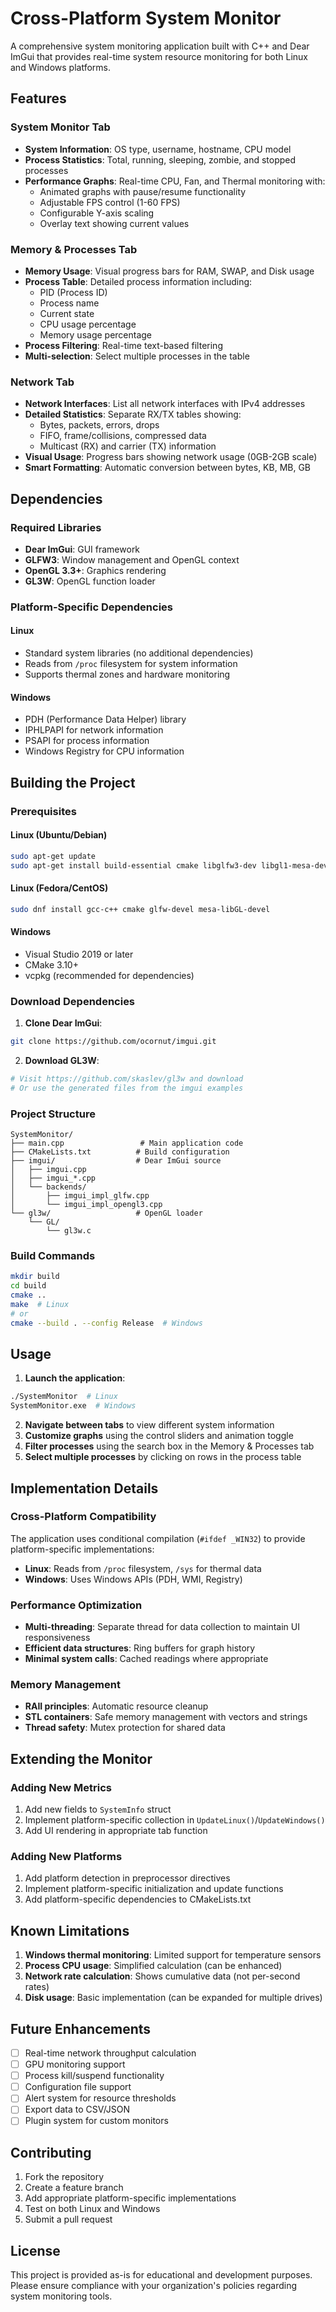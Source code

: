 # Cross-Platform System Monitor

A comprehensive system monitoring application built with C++ and Dear ImGui that provides real-time system resource monitoring for both Linux and Windows platforms.

## Features

### System Monitor Tab
- **System Information**: OS type, username, hostname, CPU model
- **Process Statistics**: Total, running, sleeping, zombie, and stopped processes
- **Performance Graphs**: Real-time CPU, Fan, and Thermal monitoring with:
  - Animated graphs with pause/resume functionality
  - Adjustable FPS control (1-60 FPS)
  - Configurable Y-axis scaling
  - Overlay text showing current values

### Memory & Processes Tab
- **Memory Usage**: Visual progress bars for RAM, SWAP, and Disk usage
- **Process Table**: Detailed process information including:
  - PID (Process ID)
  - Process name
  - Current state
  - CPU usage percentage
  - Memory usage percentage
- **Process Filtering**: Real-time text-based filtering
- **Multi-selection**: Select multiple processes in the table

### Network Tab
- **Network Interfaces**: List all network interfaces with IPv4 addresses
- **Detailed Statistics**: Separate RX/TX tables showing:
  - Bytes, packets, errors, drops
  - FIFO, frame/collisions, compressed data
  - Multicast (RX) and carrier (TX) information
- **Visual Usage**: Progress bars showing network usage (0GB-2GB scale)
- **Smart Formatting**: Automatic conversion between bytes, KB, MB, GB

## Dependencies

### Required Libraries
- **Dear ImGui**: GUI framework
- **GLFW3**: Window management and OpenGL context
- **OpenGL 3.3+**: Graphics rendering
- **GL3W**: OpenGL function loader

### Platform-Specific Dependencies

#### Linux
- Standard system libraries (no additional dependencies)
- Reads from `/proc` filesystem for system information
- Supports thermal zones and hardware monitoring

#### Windows
- PDH (Performance Data Helper) library
- IPHLPAPI for network information
- PSAPI for process information
- Windows Registry for CPU information

## Building the Project

### Prerequisites

#### Linux (Ubuntu/Debian)
```bash
sudo apt-get update
sudo apt-get install build-essential cmake libglfw3-dev libgl1-mesa-dev
```

#### Linux (Fedora/CentOS)
```bash
sudo dnf install gcc-c++ cmake glfw-devel mesa-libGL-devel
```

#### Windows
- Visual Studio 2019 or later
- CMake 3.10+
- vcpkg (recommended for dependencies)

### Download Dependencies

1. **Clone Dear ImGui**:
```bash
git clone https://github.com/ocornut/imgui.git
```

2. **Download GL3W**:
```bash
# Visit https://github.com/skaslev/gl3w and download
# Or use the generated files from the imgui examples
```

### Project Structure
```
SystemMonitor/
├── main.cpp                 # Main application code
├── CMakeLists.txt          # Build configuration
├── imgui/                  # Dear ImGui source
│   ├── imgui.cpp
│   ├── imgui_*.cpp
│   └── backends/
│       ├── imgui_impl_glfw.cpp
│       └── imgui_impl_opengl3.cpp
└── gl3w/                   # OpenGL loader
    └── GL/
        └── gl3w.c
```

### Build Commands

```bash
mkdir build
cd build
cmake ..
make  # Linux
# or
cmake --build . --config Release  # Windows
```

## Usage

1. **Launch the application**:
```bash
./SystemMonitor  # Linux
SystemMonitor.exe  # Windows
```

2. **Navigate between tabs** to view different system information
3. **Customize graphs** using the control sliders and animation toggle
4. **Filter processes** using the search box in the Memory & Processes tab
5. **Select multiple processes** by clicking on rows in the process table

## Implementation Details

### Cross-Platform Compatibility
The application uses conditional compilation (`#ifdef _WIN32`) to provide platform-specific implementations:

- **Linux**: Reads from `/proc` filesystem, `/sys` for thermal data
- **Windows**: Uses Windows APIs (PDH, WMI, Registry)

### Performance Optimization
- **Multi-threading**: Separate thread for data collection to maintain UI responsiveness
- **Efficient data structures**: Ring buffers for graph history
- **Minimal system calls**: Cached readings where appropriate

### Memory Management
- **RAII principles**: Automatic resource cleanup
- **STL containers**: Safe memory management with vectors and strings
- **Thread safety**: Mutex protection for shared data

## Extending the Monitor

### Adding New Metrics
1. Add new fields to `SystemInfo` struct
2. Implement platform-specific collection in `UpdateLinux()`/`UpdateWindows()`
3. Add UI rendering in appropriate tab function

### Adding New Platforms
1. Add platform detection in preprocessor directives
2. Implement platform-specific initialization and update functions
3. Add platform-specific dependencies to CMakeLists.txt

## Known Limitations

1. **Windows thermal monitoring**: Limited support for temperature sensors
2. **Process CPU usage**: Simplified calculation (can be enhanced)
3. **Network rate calculation**: Shows cumulative data (not per-second rates)
4. **Disk usage**: Basic implementation (can be expanded for multiple drives)

## Future Enhancements

- [ ] Real-time network throughput calculation
- [ ] GPU monitoring support
- [ ] Process kill/suspend functionality
- [ ] Configuration file support
- [ ] Alert system for resource thresholds
- [ ] Export data to CSV/JSON
- [ ] Plugin system for custom monitors

## Contributing

1. Fork the repository
2. Create a feature branch
3. Add appropriate platform-specific implementations
4. Test on both Linux and Windows
5. Submit a pull request

## License

This project is provided as-is for educational and development purposes. Please ensure compliance with your organization's policies regarding system monitoring tools.